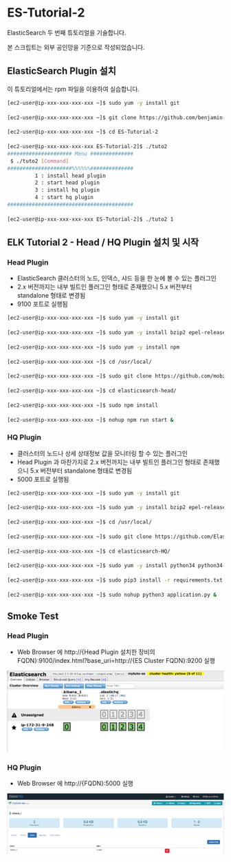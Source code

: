 # ES-Tutorial-2

ElasticSearch 두 번째 튜토리얼을 기술합니다.

본 스크립트는 외부 공인망을 기준으로 작성되었습니다.

## ElasticSearch Plugin 설치

이 튜토리얼에서는 rpm 파일을 이용하여 실습합니다.

```bash
[ec2-user@ip-xxx-xxx-xxx-xxx ~]$ sudo yum -y install git

[ec2-user@ip-xxx-xxx-xxx-xxx ~]$ git clone https://github.com/benjamin-btn/ES-Tutorial-2.git

[ec2-user@ip-xxx-xxx-xxx-xxx ~]$ cd ES-Tutorial-2

[ec2-user@ip-xxx-xxx-xxx-xxx ES-Tutorial-2]$ ./tuto2
##################### Menu ##############
 $ ./tuto2 [Command]
#####################%%%%%%##############
         1 : install head plugin
         2 : start head plugin
         3 : install hq plugin
         4 : start hq plugin
#########################################

[ec2-user@ip-xxx-xxx-xxx-xxx ES-Tutorial-2]$ ./tuto2 1

```

## ELK Tutorial 2 - Head / HQ Plugin 설치 및 시작

### Head Plugin
* ElasticSearch 클러스터의 노드, 인덱스, 샤드 등을 한 눈에 볼 수 있는 플러그인
* 2.x 버전까지는 내부 빌트인 플러그인 형태로 존재했으니 5.x 버전부터 standalone 형태로 변경됨
* 9100 포트로 실행됨

```bash
[ec2-user@ip-xxx-xxx-xxx-xxx ~]$ sudo yum -y install git

[ec2-user@ip-xxx-xxx-xxx-xxx ~]$ sudo yum -y install bzip2 epel-release

[ec2-user@ip-xxx-xxx-xxx-xxx ~]$ sudo yum -y install npm

[ec2-user@ip-xxx-xxx-xxx-xxx ~]$ cd /usr/local/

[ec2-user@ip-xxx-xxx-xxx-xxx ~]$ sudo git clone https://github.com/mobz/elasticsearch-head.git

[ec2-user@ip-xxx-xxx-xxx-xxx ~]$ cd elasticsearch-head/

[ec2-user@ip-xxx-xxx-xxx-xxx ~]$ sudo npm install

[ec2-user@ip-xxx-xxx-xxx-xxx ~]$ nohup npm run start &

```

### HQ Plugin
* 클러스터의 노드나 상세 상태정보 값을 모니터링 할 수 있는 플러그인
* Head Plugin 과 마찬가지로 2.x 버전까지는 내부 빌트인 플러그인 형태로 존재했으니 5.x 버전부터 standalone 형태로 변경됨
* 5000 포트로 실행됨

```bash
[ec2-user@ip-xxx-xxx-xxx-xxx ~]$ sudo yum -y install git

[ec2-user@ip-xxx-xxx-xxx-xxx ~]$ sudo yum -y install bzip2 epel-release

[ec2-user@ip-xxx-xxx-xxx-xxx ~]$ cd /usr/local/

[ec2-user@ip-xxx-xxx-xxx-xxx ~]$ sudo git clone https://github.com/ElasticHQ/elasticsearch-HQ.git

[ec2-user@ip-xxx-xxx-xxx-xxx ~]$ cd elasticsearch-HQ/

[ec2-user@ip-xxx-xxx-xxx-xxx ~]$ sudo yum -y install python34 python34-pip

[ec2-user@ip-xxx-xxx-xxx-xxx ~]$ sudo pip3 install -r requirements.txt

[ec2-user@ip-xxx-xxx-xxx-xxx ~]$ sudo nohup python3 application.py &
```

## Smoke Test

### Head Plugin

* Web Browser 에 http://{Head Plugin 설치한 장비의 FQDN}:9100/index.html?base_uri=http://{ES Cluster FQDN}:9200 실행

![Optional Text](image/head.png)

### HQ Plugin
* Web Browser 에 http://{FQDN}:5000 실행

![Optional Text](image/hq.png)


